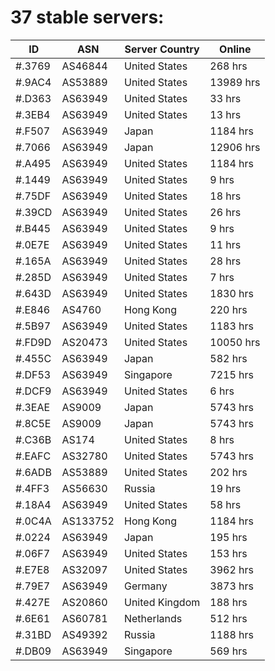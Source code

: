 # 37 stable servers:

| ID | ASN | Server Country | Online |
| ------ | ------ | ------ | ------ |
| #.3769 | AS46844 | United States | 268 hrs |
| #.9AC4 | AS53889 | United States | 13989 hrs |
| #.D363 | AS63949 | United States | 33 hrs |
| #.3EB4 | AS63949 | United States | 13 hrs |
| #.F507 | AS63949 | Japan | 1184 hrs |
| #.7066 | AS63949 | Japan | 12906 hrs |
| #.A495 | AS63949 | United States | 1184 hrs |
| #.1449 | AS63949 | United States | 9 hrs |
| #.75DF | AS63949 | United States | 18 hrs |
| #.39CD | AS63949 | United States | 26 hrs |
| #.B445 | AS63949 | United States | 9 hrs |
| #.0E7E | AS63949 | United States | 11 hrs |
| #.165A | AS63949 | United States | 28 hrs |
| #.285D | AS63949 | United States | 7 hrs |
| #.643D | AS63949 | United States | 1830 hrs |
| #.E846 | AS4760 | Hong Kong | 220 hrs |
| #.5B97 | AS63949 | United States | 1183 hrs |
| #.FD9D | AS20473 | United States | 10050 hrs |
| #.455C | AS63949 | Japan | 582 hrs |
| #.DF53 | AS63949 | Singapore | 7215 hrs |
| #.DCF9 | AS63949 | United States | 6 hrs |
| #.3EAE | AS9009 | Japan | 5743 hrs |
| #.8C5E | AS9009 | Japan | 5743 hrs |
| #.C36B | AS174 | United States | 8 hrs |
| #.EAFC | AS32780 | United States | 5743 hrs |
| #.6ADB | AS53889 | United States | 202 hrs |
| #.4FF3 | AS56630 | Russia | 19 hrs |
| #.18A4 | AS63949 | United States | 58 hrs |
| #.0C4A | AS133752 | Hong Kong | 1184 hrs |
| #.0224 | AS63949 | Japan | 195 hrs |
| #.06F7 | AS63949 | United States | 153 hrs |
| #.E7E8 | AS32097 | United States | 3962 hrs |
| #.79E7 | AS63949 | Germany | 3873 hrs |
| #.427E | AS20860 | United Kingdom | 188 hrs |
| #.6E61 | AS60781 | Netherlands | 512 hrs |
| #.31BD | AS49392 | Russia | 1188 hrs |
| #.DB09 | AS63949 | Singapore | 569 hrs |

